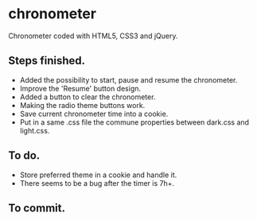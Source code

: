 # chronometer

Chronometer coded with HTML5, CSS3 and jQuery.

## Steps finished.

* Added the possibility to start, pause and resume the chronometer.
* Improve the 'Resume' button design.
* Added a button to clear the chronometer.
* Making the radio theme buttons work.
* Save current chronometer time into a cookie.
* Put in a same .css file the commune properties between dark.css and light.css.

## To do.

* Store preferred theme in a cookie and handle it.
* There seems to be a bug after the timer is 7h+.

## To commit.
